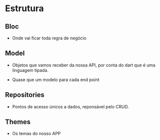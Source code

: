 # Estrutura

## Bloc

- Onde vai ficar toda regra de negócio

## Model

- Objetos que vamos receber da nossa API, por conta do dart que é uma linguagem tipada.

- Quase que um modelo para cada end point

## Repositories

- Pontos de acesso únicos a dados, reponsável pelo CRUD.

## Themes

- Os temas do nosso APP
